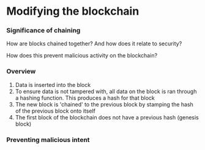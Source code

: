 # Modifying the blockchain

### Significance of chaining

How are blocks chained together? And how does it relate to security?

How does this prevent malicious activity on the blockchain?

### Overview

1) Data is inserted into the block
2) To ensure data is not tampered with, all data on the block is ran through a hashing function. This produces a hash for that block
3) The new block is 'chained' to the previous block by stamping the hash of the previous block onto itself
4) The first block of the blockchain does not have a previous hash (genesis block)

### Preventing malicious intent